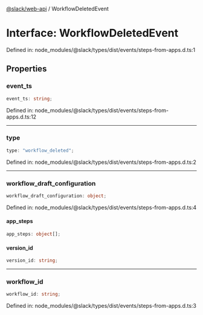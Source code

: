 [@slack/web-api](../index.md) / WorkflowDeletedEvent

# Interface: WorkflowDeletedEvent

Defined in: node\_modules/@slack/types/dist/events/steps-from-apps.d.ts:1

## Properties

### event\_ts

```ts
event_ts: string;
```

Defined in: node\_modules/@slack/types/dist/events/steps-from-apps.d.ts:12

***

### type

```ts
type: "workflow_deleted";
```

Defined in: node\_modules/@slack/types/dist/events/steps-from-apps.d.ts:2

***

### workflow\_draft\_configuration

```ts
workflow_draft_configuration: object;
```

Defined in: node\_modules/@slack/types/dist/events/steps-from-apps.d.ts:4

#### app\_steps

```ts
app_steps: object[];
```

#### version\_id

```ts
version_id: string;
```

***

### workflow\_id

```ts
workflow_id: string;
```

Defined in: node\_modules/@slack/types/dist/events/steps-from-apps.d.ts:3
